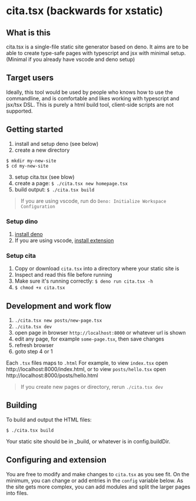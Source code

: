 # cita.tsx (backwards for xstatic)

## What is this
cita.tsx is a single-file static site generator based on deno.
It aims are to be able to create type-safe pages
with typescript and jsx with minimal setup.
(Minimal if you already have vscode and deno setup)

## Target users
Ideally, this tool would be used by people
who knows how to use the commandline, and is comfortable
and likes working with typescript and jsx/tsx DSL.
This is purely a html build tool,
client-side scripts are not supported.


## Getting started

1. install and setup deno (see below)
2. create a new directory
```
$ mkdir my-new-site
$ cd my-new-site
```
3. setup cita.tsx (see blow)
4. create a page: `$ ./cita.tsx new homepage.tsx`
5. build output: `$ ./cita.tsx build`
> If you are using vscode, run do `Deno: Initialize Workspace Configuration`

### Setup dino

1. [install deno](https://deno.land/manual@v1.30.3/getting_started/installation)
2. If you are using vscode, [install extension](https://marketplace.visualstudio.com/items?itemName=denoland.vscode-deno)

### Setup cita

1. Copy or download `cita.tsx` into a directory where your static site is
2. Inspect and read this file before running
3. Make sure it's running correctly: `$ deno run cita.tsx -h`
4. `$ chmod +x cita.tsx`

## Development and work flow

1. `./cita.tsx new posts/new-page.tsx`
2. `./cita.tsx dev`
3. open page in browser `http://localhost:8000` or whatever url is shown
4. edit any page, for example `some-page.tsx`, then save changes
5. refresh browser
6. goto step 4 or 1

Each `.tsx` files maps to `.html`
For example, to view `index.tsx` open http://localhost:8000/index.html,
or to view `posts/hello.tsx` open http://localhost:8000/posts/hello.html

> If you create new pages or directory, rerun `./cita.tsx dev`

## Building
To build and output the HTML files:
```
$ ./cita.tsx build
```
Your static site should be in _build, or whatever is in config.buildDir.

## Configuring and extension
You are free to modify and make changes to `cita.tsx` as you see fit.
On the minimum, you can change or add entries in the `config` variable below.
As the site gets more complex, you can add modules and split the
larger pages into files.
